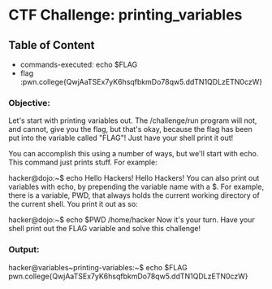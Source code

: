 # CTF Challenge: printing_variables

## Table of Content

- commands-executed: echo $FLAG
- flag :pwn.college{QwjAaTSEx7yK6hsqfbkmDo78qw5.ddTN1QDLzETN0czW}



### Objective:
Let's start with printing variables out. The /challenge/run program will not, and cannot, give you the flag, but that's okay, because the flag has been put into the variable called "FLAG"! Just have your shell print it out!

You can accomplish this using a number of ways, but we'll start with echo. This command just prints stuff. For example:

hacker@dojo:~$ echo Hello Hackers!
Hello Hackers!
You can also print out variables with echo, by prepending the variable name with a $. For example, there is a variable, PWD, that always holds the current working directory of the current shell. You print it out as so:

hacker@dojo:~$ echo $PWD
/home/hacker
Now it's your turn. Have your shell print out the FLAG variable and solve this challenge!

### Output:
hacker@variables~printing-variables:~$ echo $FLAG
pwn.college{QwjAaTSEx7yK6hsqfbkmDo78qw5.ddTN1QDLzETN0czW}

